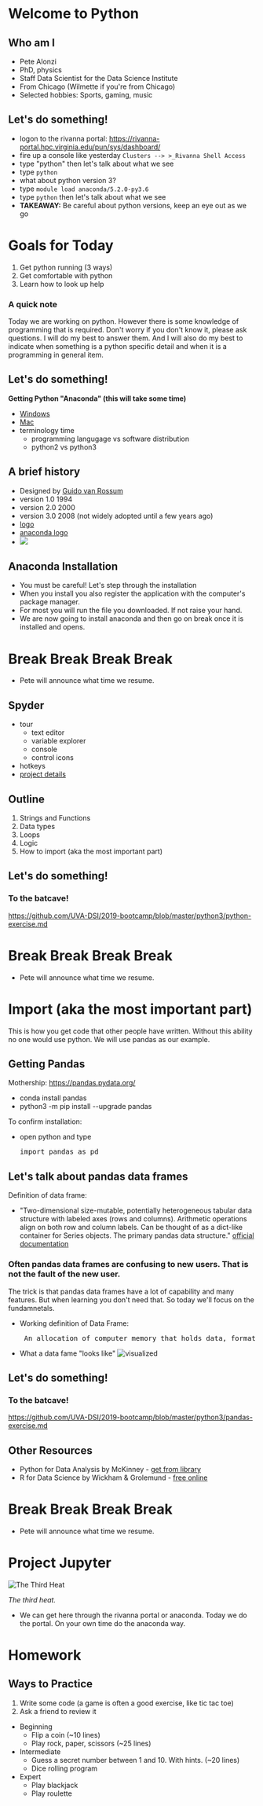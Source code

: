 # Welcome to Python

## Who am I
* Pete Alonzi
* PhD, physics
* Staff Data Scientist for the Data Science Institute
* From Chicago (Wilmette if you're from Chicago)
* Selected hobbies: Sports, gaming, music

## Let's do something!
* logon to the rivanna portal: https://rivanna-portal.hpc.virginia.edu/pun/sys/dashboard/
* fire up a console like yesterday ``` Clusters --> >_Rivanna Shell Access ```
* type "python" then let's talk about what we see
* type ``` python ```
* what about python version 3?
* type ``` module load anaconda/5.2.0-py3.6 ```
* type ``` python ``` then let's talk about what we see
* **TAKEAWAY:** Be careful about python versions, keep an eye out as we go

# Goals for Today
1. Get python running (3 ways)
2. Get comfortable with python
3. Learn how to look up help

### A quick note
Today we are working on python. However there is some knowledge of programming that is required. Don't worry if you don't know it, please ask questions. I will do my best to answer them. And I will also do my best to indicate when something is a python specific detail and when it is a programming in general item.

## Let's do something!
**Getting Python "Anaconda" (this will take some time)**
* [Windows](https://www.anaconda.com/download/#windows)
* [Mac](https://www.anaconda.com/download/#macos)
* terminology time
  * programming langugage vs software distribution
  * python2 vs python3

## A brief history
* Designed by [Guido van Rossum](https://www.google.com/search?q=google+image+search+guido+van+rossum&safe=off&rlz=1C5CHFA_enUS690US690&source=lnms&tbm=isch&sa=X&ved=0ahUKEwjE_eGK6KHdAhXrRd8KHUzBDHsQ_AUICigB&biw=1440&bih=697)
* version 1.0 1994
* version 2.0 2000
* version 3.0 2008 (not widely adopted until a few years ago)
* [logo](https://www.google.com/search?q=python+logo&safe=off&rlz=1C5CHFA_enUS690US690&source=lnms&tbm=isch&sa=X&ved=0ahUKEwi9xN-J8aHdAhVBMt8KHT-WDEEQ_AUICigB&biw=1440&bih=697)
* [anaconda logo](https://www.google.com/search?q=anaconda+logo&safe=off&rlz=1C5CHFA_enUS690US690&source=lnms&tbm=isch&sa=X&ved=0ahUKEwin88Gf8aHdAhUhiOAKHeGLBHYQ_AUICigB&biw=1440&bih=697)
* ![](https://gvanrossum.github.io/images/license.jpg)

## Anaconda Installation
* You must be careful! Let's step through the installation
* When you install you also register the application with the computer's package manager.
* For most you will run the file you downloaded. If not raise your hand.
* We are now going to install anaconda and then go on break once it is installed and opens.

# Break Break Break Break
* Pete will announce what time we resume.

## Spyder
* tour
  * text editor
  * variable explorer
  * console
  * control icons
* hotkeys
* [project details](https://docs.spyder-ide.org/projects.html)

## Outline
1. Strings and Functions
2. Data types
3. Loops
4. Logic
5. How to import (aka the most important part)

## Let's do something!
### To the batcave!
https://github.com/UVA-DSI/2019-bootcamp/blob/master/python3/python-exercise.md

# Break Break Break Break
* Pete will announce what time we resume.

# Import (aka the most important part)
This is how you get code that other people have written. Without this ability no one would use python. We will use pandas as our example.

## Getting Pandas
Mothership: https://pandas.pydata.org/
* conda install pandas
* python3 -m pip install --upgrade pandas

To confirm installation:
* open python and type <pre>import pandas as pd</pre>

## Let's talk about pandas data frames

Definition of data frame:
* "Two-dimensional size-mutable, potentially heterogeneous tabular data structure with labeled axes (rows and columns). Arithmetic operations align on both row and column labels. Can be thought of as a dict-like container for Series objects. The primary pandas data structure." [official documentation](https://pandas.pydata.org/pandas-docs/stable/reference/api/pandas.DataFrame.html)

### Often pandas data frames are confusing to new users. That is not the fault of the new user.

The trick is that pandas data frames have a lot of capability and many features. But when learning you don't need that. So today we'll focus on the fundamnetals.

* Working definition of Data Frame: 
    <pre> An allocation of computer memory that holds data, formatted like a spreadsheet.</pre>
* What a data fame "looks like"
    ![visualized](https://github.com/alonzi/pandas-intro/blob/master/andre.png) 

## Let's do something!
### To the batcave!
https://github.com/UVA-DSI/2019-bootcamp/blob/master/python3/pandas-exercise.md


## Other Resources
* Python for Data Analysis by McKinney - [get from library](https://search.lib.virginia.edu/catalog/u7444998)
* R for Data Science by Wickham & Grolemund - [free online](https://r4ds.had.co.nz/)

# Break Break Break Break
* Pete will announce what time we resume.

# Project Jupyter
![The Third Heat](https://github.com/UVA-DSI/2019-bootcamp/blob/master/python3/thirdheat.jpg)

*The third heat.*

* We can get here through the rivanna portal or anaconda. Today we do the portal. On your own time do the anaconda way.

# Homework
## Ways to Practice
1. Write some code (a game is often a good exercise, like tic tac toe)
2. Ask a friend to review it

* Beginning
  * Flip a coin (~10 lines)
  * Play rock, paper, scissors  (~25 lines)
* Intermediate
  * Guess a secret number between 1 and 10. With hints. (~20 lines)
  * Dice rolling program
* Expert
  * Play blackjack
  * Play roulette
